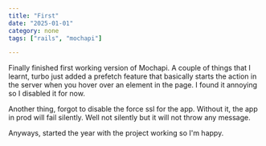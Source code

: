 ```yaml
---
title: "First"
date: "2025-01-01"
category: none
tags: ["rails", "mochapi"]

---
```


Finally finished first working version of Mochapi. A couple of things that I learnt,
turbo just added a prefetch feature that basically starts the action in the server
when you hover over an element in the page. I found it annoying so I disabled it for
now.

Another thing, forgot to disable the force ssl for the app. Without it, the app
in prod will fail silently. Well not silently but it will not throw any message.

Anyways, started the year with the project working so I'm happy.